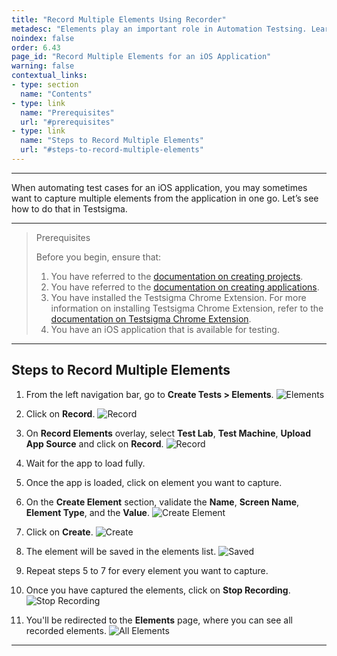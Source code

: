 ```yaml
---
title: "Record Multiple Elements Using Recorder"
metadesc: "Elements play an important role in Automation Testsing. Learn how to record multiple elements for a iOS project in Testsigma Appication."
noindex: false
order: 6.43
page_id: "Record Multiple Elements for an iOS Application"
warning: false
contextual_links:
- type: section
  name: "Contents"
- type: link
  name: "Prerequisites"
  url: "#prerequisites"
- type: link
  name: "Steps to Record Multiple Elements"
  url: "#steps-to-record-multiple-elements"
---
```



---

When automating test cases for an iOS application, you may sometimes want to capture multiple elements from the application in one go. Let’s see how to do that in Testsigma.

---

> <p id="prerequisites">Prerequisites</p>
>
>
> Before you begin, ensure that:
> 1. You have referred to the [documentation on creating projects](https://testsigma.com/docs/projects/overview/).
> 2. You have referred to the [documentation on creating applications](https://testsigma.com/docs/projects/applications/).  
> 3. You have installed the Testsigma Chrome Extension. For more information on installing Testsigma Chrome Extension, refer to the [documentation on Testsigma Chrome Extension](https://testsigma.com/docs/test-step-recorder/install-chrome-extension/). 
> 4. You have an iOS application that is available for testing.

---

## **Steps to Record Multiple Elements**


1. From the left navigation bar, go to **Create Tests > Elements**.
![Elements](https://s3.amazonaws.com/static-docs.testsigma.com/new_images/projects/applications/ioselmnav.png)


2. Click on **Record**.
![Record](https://s3.amazonaws.com/static-docs.testsigma.com/new_images/projects/applications/ioselmcorec.png)


3. On **Record Elements** overlay, select **Test Lab**, **Test Machine**, **Upload App Source** and click on **Record**.
![Record](https://s3.amazonaws.com/static-docs.testsigma.com/new_images/projects/applications/ioselmolrec.png)


4. Wait for the app to load fully.


5. Once the app is loaded, click on element you want to capture. 


6. On the **Create Element** section, validate the **Name**, **Screen Name**, **Element Type**, and the **Value**.
![Create Element](https://s3.amazonaws.com/static-docs.testsigma.com/new_images/projects/applications/ioselmlb.png)


7. Click on **Create**.
![Create](https://s3.amazonaws.com/static-docs.testsigma.com/new_images/projects/applications/ioselmcoc.png)


8. The element will be saved in the elements list. 
![Saved](https://s3.amazonaws.com/static-docs.testsigma.com/new_images/projects/applications/ioselmielmlist.png)


9. Repeat steps 5 to 7 for every element you want to capture.


10.  Once you have captured the elements, click on **Stop Recording**.  
![Stop Recording](https://s3.amazonaws.com/static-docs.testsigma.com/new_images/projects/applications/ioselmstoprec.png)


11.  You'll be redirected to the **Elements** page, where you can see all recorded elements. 
![All Elements](https://s3.amazonaws.com/static-docs.testsigma.com/new_images/projects/applications/ioselmredirect.png)

---